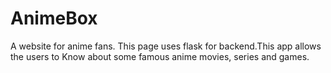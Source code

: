# AnimeBox
A website for anime fans.
This page uses flask for backend.This app allows the users to Know about some famous anime movies, series and games.